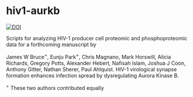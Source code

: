 # hiv1-aurkb
[![DOI](https://zenodo.org/badge/DOI/10.5281/zenodo.7191433.svg)](https://doi.org/10.5281/zenodo.7191433)

Scripts for analyzing HIV-1 producer cell proteomic and phosphoproteomic data for a forthcoming manuscript by

James W Bruce<sup>+</sup>, Eunju Park<sup>+</sup>, Chris Magnano, Mark Horswill, Alicia Richards, Gregory Potts, Alexander Hebert, Nafisah Islam, Joshua J Coon, Anthony Gitter, Nathan Sherer, Paul Ahlquist.
HIV-1 virological synapse formation enhances infection spread by dysregulating Aurora Kinase B.

<sup>+</sup> These two authors contributed equally
